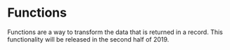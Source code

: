 # Functions

Functions are a way to transform the data that is returned in a record.  This functionality will be released in the second half of 2019.